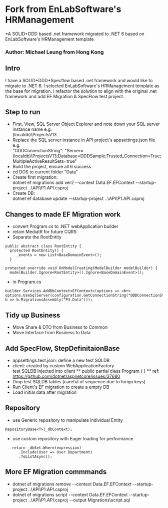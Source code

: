 # Fork from EnLabSoftware's HRManagement
*A SOLID+DDD based .net framework migrated to .NET 6 based on EnLabSoftware's HRManagement template
### Author: Michael Leung from Hong Kong
## Intro
I have a SOLID+DDD+Specflow based .net framework and would like to migrate to .NET 6. I selected EnLabSoftware's HRManagement template as the base for migration. I refactor the solution to align with the original .net framework and add EF Migration & SpecFlow test project.

## Step to run
* First, View, SQL Server Object Explorer and note down your SQL server instance name e.g. <br>(localdb)\\ProjectsV13
* Replace the SQL server instance in API project's appsettings.json file e.g. <br> "DDDConnectionString": "Server=(localdb)\\ProjectsV13;Database=DDDSample;Trusted_Connection=True;MultipleActiveResultSets=true"
* Build the project, ensure all 6 success
* cd DOS to current folder "Data"
* Create first migration:<br>dotnet ef migrations add ver2 --context Data.EF.EFContext --startup-project ..\API\P1.API.csproj
* Create DB: <br>dotnet ef database update  --startup-project ..\API\P1.API.csproj

## Changes to made EF Migration work
* convert Program.cs to .NET webApplication builder
* retain MediatR for future CQRS
* Separate the RootEntity
```
public abstract class RootEntity {
  protected RootEntity() {
     _events = new List<BaseDomainEvent>();
  }

protected override void OnModelCreating(ModelBuilder modelBuilder) {
  modelBuilder.Ignore<RootEntity>().Ignore<BaseDomainEvent>();
``` 
* in Program.cs
``` 
builder.Services.AddDbContext<EFContext>(options => <br> options.UseSqlServer(configuration.GetConnectionString("DDDConnectionString"), b => b.MigrationsAssembly("P3.Data")));
``` 

## Tidy up Business
* Move Share & DTO from Business to Common
* Move Interface from Business to Data

## Add SpecFlow, StepDefinitaionBase
* appsettings.test.json: define a new test SQLDB
* client: created by custom WebApplicationFactory<br>test SQLDB injected into client
** public partial class Program { }
** ref: https://github.com/dotnet/aspnetcore/issues/37680
* Drop test SQLDB tables (careful of sequence due to forign keys)
* Run Client's EF migration to create a empty DB
* Load initial data after migration

## Repository
* use Generic repository to manipulate individual Entity
```
RepositoryBase<T>(_dbContext);
```
* use custom repository with Eager loading for performance
```
   return _dbSet.Where(expression)
      .Include(User => User.Department)
      .ToListAsync();
```

## More EF Migration commmands
* dotnet ef migrations remove --context Data.EF.EFContext --startup-project ..\API\P1.API.csproj
* dotnet ef migrations script --context Data.EF.EFContext --startup-project ..\API\P1.API.csproj --output Migrations\script.sql

